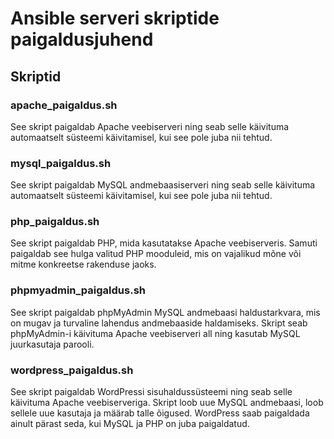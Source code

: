 # Ansible serveri skriptide paigaldusjuhend

## Skriptid

### apache_paigaldus.sh 

See skript paigaldab Apache veebiserveri ning seab selle käivituma automaatselt süsteemi käivitamisel, kui see pole juba nii tehtud.

### mysql_paigaldus.sh 

See skript paigaldab MySQL andmebaasiserveri ning seab selle käivituma automaatselt süsteemi käivitamisel, kui see pole juba nii tehtud.

### php_paigaldus.sh 

See skript paigaldab PHP, mida kasutatakse Apache veebiserveris. Samuti paigaldab see hulga valitud PHP mooduleid, mis on vajalikud mõne või mitme konkreetse rakenduse jaoks.

### phpmyadmin_paigaldus.sh

See skript paigaldab phpMyAdmin MySQL andmebaasi haldustarkvara, mis on mugav ja turvaline lahendus andmebaaside haldamiseks. Skript seab phpMyAdmin-i käivituma Apache veebiserveri all ning kasutab MySQL juurkasutaja parooli.

### wordpress_paigaldus.sh 

See skript paigaldab WordPressi sisuhaldussüsteemi ning seab selle käivituma Apache veebiserveriga. Skript loob uue MySQL andmebaasi, loob sellele uue kasutaja ja määrab talle õigused. WordPress saab paigaldada ainult pärast seda, kui MySQL ja PHP on juba paigaldatud.
